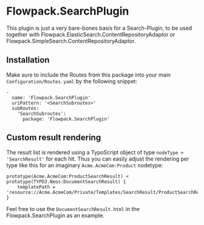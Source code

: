 # Flowpack.SearchPlugin

This plugin is just a very bare-bones basis for a Search-Plugin, to be used together with
Flowpack.ElasticSearch.ContentRepositoryAdaptor or Flowpack.SimpleSearch.ContentRepositoryAdaptor.

## Installation

Make sure to include the Routes from this package into your main `Configuration/Routes.yaml` by the following snippet:

```
-
  name: 'Flowpack.SearchPlugin'
  uriPattern: '<SearchSubroutes>'
  subRoutes:
    'SearchSubroutes':
      package: 'Flowpack.SearchPlugin'
```

## Custom result rendering

The result list is rendered using a TypoScript object of type `nodeType + 'SearchResult'` for each hit.
Thus you can easily adjust the rendering per type like this for an imaginary `Acme.AcmeCom:Product` nodetype:

```
prototype(Acme.AcmeCom:ProductSearchResult) < prototype(TYPO3.Neos:DocumentSearchResult) {
    templatePath = 'resource://Acme.AcmeCom/Private/Templates/SearchResult/ProductSearchResult.html'
}
```

Feel free to use the `DocumentSearchResult.html` in the Flowpack.SearchPlugin as an example.
